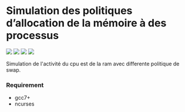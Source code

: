# Simulation des politiques d’allocation de la mémoire à des processus
![](https://i.imgur.com/n0HkmTs.png)
![](https://i.imgur.com/wmvr4sG.png)
![](https://i.imgur.com/6O3pLLQ.png)
![](https://i.imgur.com/0tY4jeZ.png)


Simulation de l'activité du cpu est de la ram avec differente politique de swap.
### Requirement
- gcc7+
- ncurses
